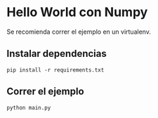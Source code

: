 # Hello World con Numpy

Se recomienda correr el ejemplo en un virtualenv.

## Instalar dependencias

```shell
pip install -r requirements.txt
```

## Correr el ejemplo

```shell
python main.py
```
